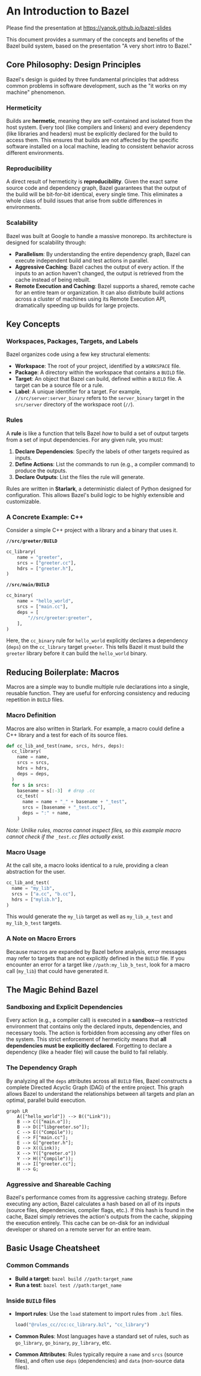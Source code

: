 # An Introduction to Bazel

Please find the presentation at https://yanok.github.io/bazel-slides

This document provides a summary of the concepts and benefits of the Bazel build system, based on the presentation "A very short intro to Bazel."

## Core Philosophy: Design Principles

Bazel's design is guided by three fundamental principles that address common problems in software development, such as the "it works on my machine" phenomenon.

### Hermeticity

Builds are **hermetic**, meaning they are self-contained and isolated from the host system. Every tool (like compilers and linkers) and every dependency (like libraries and headers) must be explicitly declared for the build to access them. This ensures that builds are not affected by the specific software installed on a local machine, leading to consistent behavior across different environments.

### Reproducibility

A direct result of hermeticity is **reproducibility**. Given the exact same source code and dependency graph, Bazel guarantees that the output of the build will be bit-for-bit identical, every single time. This eliminates a whole class of build issues that arise from subtle differences in environments.

### Scalability

Bazel was built at Google to handle a massive monorepo. Its architecture is designed for scalability through:

- **Parallelism**: By understanding the entire dependency graph, Bazel can execute independent build and test actions in parallel.
- **Aggressive Caching**: Bazel caches the output of every action. If the inputs to an action haven't changed, the output is retrieved from the cache instead of being rebuilt.
- **Remote Execution and Caching**: Bazel supports a shared, remote cache for an entire team or organization. It can also distribute build actions across a cluster of machines using its Remote Execution API, dramatically speeding up builds for large projects.

## Key Concepts

### Workspaces, Packages, Targets, and Labels

Bazel organizes code using a few key structural elements:

- **Workspace**: The root of your project, identified by a `WORKSPACE` file.
- **Package**: A directory within the workspace that contains a `BUILD` file.
- **Target**: An object that Bazel can build, defined within a `BUILD` file. A target can be a source file or a rule.
- **Label**: A unique identifier for a target. For example, `//src/server:server_binary` refers to the `server_binary` target in the `src/server` directory of the workspace root (`//`).

### Rules

A **rule** is like a function that tells Bazel *how* to build a set of output targets from a set of input dependencies. For any given rule, you must:

1. **Declare Dependencies**: Specify the labels of other targets required as inputs.
2. **Define Actions**: List the commands to run (e.g., a compiler command) to produce the outputs.
3. **Declare Outputs**: List the files the rule will generate.

Rules are written in **Starlark**, a deterministic dialect of Python designed for configuration. This allows Bazel's build logic to be highly extensible and customizable.

### A Concrete Example: C++

Consider a simple C++ project with a library and a binary that uses it.

**`//src/greeter/BUILD`**

```python
cc_library(
    name = "greeter",
    srcs = ["greeter.cc"],
    hdrs = ["greeter.h"],
)
```

**`//src/main/BUILD`**

```python
cc_binary(
    name = "hello_world",
    srcs = ["main.cc"],
    deps = [
        "//src/greeter:greeter",
    ],
)
```

Here, the `cc_binary` rule for `hello_world` explicitly declares a dependency (`deps`) on the `cc_library` target `greeter`. This tells Bazel it must build the `greeter` library before it can build the `hello_world` binary.

## Reducing Boilerplate: Macros

Macros are a simple way to bundle multiple rule declarations into a single, reusable function. They are useful for enforcing consistency and reducing repetition in `BUILD` files.

### Macro Definition

Macros are also written in Starlark. For example, a macro could define a C++ library and a test for each of its source files.

```python
def cc_lib_and_test(name, srcs, hdrs, deps):
  cc_library(
    name = name,
    srcs = srcs,
    hdrs = hdrs,
    deps = deps,
  )
  for s in srcs:
    basename = s[:-3]  # drop .cc
    cc_test(
      name = name + "_" + basename + "_test",
      srcs = [basename + "_test.cc"],
      deps = ":" + name,
    )
```

*Note: Unlike rules, macros cannot inspect files, so this example macro cannot check if the `_test.cc` files actually exist.*

### Macro Usage

At the call site, a macro looks identical to a rule, providing a clean abstraction for the user.

```python
cc_lib_and_test(
  name = "my_lib",
  srcs = ["a.cc", "b.cc"],
  hdrs = ["mylib.h"],
)
```

This would generate the `my_lib` target as well as `my_lib_a_test` and `my_lib_b_test` targets.

### A Note on Macro Errors

Because macros are expanded by Bazel before analysis, error messages may refer to targets that are not explicitly defined in the `BUILD` file. If you encounter an error for a target like `//path:my_lib_b_test`, look for a macro call (`my_lib`) that could have generated it.

## The Magic Behind Bazel

### Sandboxing and Explicit Dependencies

Every action (e.g., a compiler call) is executed in a **sandbox**—a restricted environment that contains only the declared inputs, dependencies, and necessary tools. The action is forbidden from accessing any other files on the system. This strict enforcement of hermeticity means that **all dependencies must be explicitly declared**. Forgetting to declare a dependency (like a header file) will cause the build to fail reliably.

### The Dependency Graph

By analyzing all the `deps` attributes across all `BUILD` files, Bazel constructs a complete Directed Acyclic Graph (DAG) of the entire project. This graph allows Bazel to understand the relationships between all targets and plan an optimal, parallel build execution.

```mermaid
graph LR
    A(["hello_world"]) --> B(("Link"));
    B --> C(["main.o"]);
    B --> D(["libgreeter.so"]);
    C --> E(("Compile"));
    E --> F["main.cc"];
    E --> G["greeter.h"];
    D --> X((Link));
    X --> Y(["greeter.o"])
    Y --> H(("Compile"));
    H --> I["greeter.cc"];
    H --> G;
```

### Aggressive and Shareable Caching

Bazel's performance comes from its aggressive caching strategy. Before executing any action, Bazel calculates a hash based on all of its inputs (source files, dependencies, compiler flags, etc.). If this hash is found in the cache, Bazel simply retrieves the action's outputs from the cache, skipping the execution entirely. This cache can be on-disk for an individual developer or shared on a remote server for an entire team.

## Basic Usage Cheatsheet

### Common Commands

- **Build a target**: `bazel build //path:target_name`
- **Run a test**: `bazel test //path:target_name`

### Inside `BUILD` files

- **Import rules**: Use the `load` statement to import rules from `.bzl` files.

    ```python
    load("@rules_cc//cc:cc_library.bzl", "cc_library")
    ```

- **Common Rules**: Most languages have a standard set of rules, such as `go_library`, `go_binary`, `py_library`, etc.
- **Common Attributes**: Rules typically require a `name` and `srcs` (source files), and often use `deps` (dependencies) and `data` (non-source data files).
